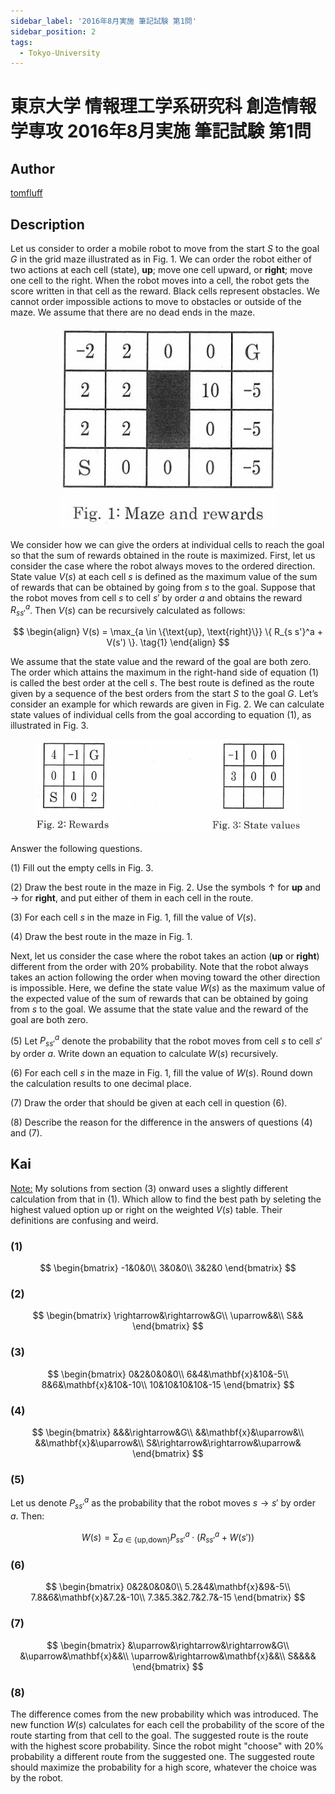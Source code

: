 ```yaml
---
sidebar_label: '2016年8月実施 筆記試験 第1問'
sidebar_position: 2
tags:
  - Tokyo-University
---
```

# 東京大学 情報理工学系研究科 創造情報学専攻 2016年8月実施 筆記試験 第1問

## **Author**
[tomfluff](https://github.com/tomfluff)

## **Description**
Let us consider to order a mobile robot to move from the start $S$ to the goal $G$ in the grid maze illustrated as in Fig. 1.
We can order the robot either of two actions at each cell (state), **up**; move one cell upward, or **right**; move one cell to the right.
When the robot moves into a cell, the robot gets the score written in that cell as the reward.
Black cells represent obstacles.
We cannot order impossible actions to move to obstacles or outside of the maze.
We assume that there are no dead ends in the maze.

<figure style="text-align:center;">
  <img src="https://raw.githubusercontent.com/Myyura/the_kai_project_assets/main/kakomonn/tokyo_university/IST/ci_201608_1_p1.png" width="350" alt=""/>
</figure>

We consider how we can give the orders at individual cells to reach the goal so that the sum of rewards obtained in the route is maximized.
First, let us consider the case where the robot always moves to the ordered direction.
State value $V(s)$ at each cell $s$ is defined as the maximum value of the sum of rewards that can be obtained by going from $s$ to the goal.
Suppose that the robot moves from cell $s$ to cell $s'$ by order $a$ and obtains the reward $R_{ss'}^a$.
Then $V(s)$ can be recursively calculated as follows:

$$
\begin{align}
    V(s) = \max_{a \in \{\text{up}, \text{right}\}} \{ R_{s s'}^a + V(s') \}. \tag{1}
\end{align}
$$

We assume that the state value and the reward of the goal are both zero.
The order which attains the maximum in the right-hand side of equation (1) is called the best order at the cell $s$.
The best route is defined as the route given by a sequence of the best orders from the start $S$ to the goal $G$.
Let’s consider an example for which rewards are given in Fig. 2. We can calculate state values of individual cells from the goal according to equation (1), as illustrated in Fig. 3.

<figure style="text-align:center;">
  <img src="https://raw.githubusercontent.com/Myyura/the_kai_project_assets/main/kakomonn/tokyo_university/IST/ci_201608_1_p2.png" width="600" alt=""/>
</figure>

Answer the following questions.

(1) Fill out the empty cells in Fig. 3.

(2) Draw the best route in the maze in Fig. 2. Use the symbols $\uparrow$ for **up** and $\rightarrow$ for **right**, and put either of them in each cell in the route.

(3) For each cell $s$ in the maze in Fig. 1, fill the value of $V(s)$.

(4) Draw the best route in the maze in Fig. 1.

Next, let us consider the case where the robot takes an action (**up** or **right**) different from the order with 20% probability.
Note that the robot always takes an action following the order when moving toward the other direction is impossible.
Here, we define the state value $W(s)$ as the maximum value of the expected value of the sum of rewards that can be obtained by going from $s$ to the goal.
We assume that the state value and the reward of the goal are both zero.

(5) Let $P_{ss'}^a$ denote the probability that the robot moves from cell $s$ to cell $s'$ by order $a$. Write down an equation to calculate $W(s)$ recursively.

(6) For each cell $s$ in the maze in Fig. 1, fill the value of $W(s)$. Round down the calculation results to one decimal place.

(7) Draw the order that should be given at each cell in question (6).

(8) Describe the reason for the difference in the answers of questions (4) and (7).

## **Kai**
<u>Note:</u> My solutions from section (3) onward uses a slightly different calculation from that in (1). Which allow to find the best path by seleting the highest valued option up or right on the weighted $V(s)$ table. Their definitions are confusing and weird.

### (1)

$$
\begin{bmatrix}
-1&0&0\\
3&0&0\\
3&2&0
\end{bmatrix}
$$

### (2)

$$
\begin{bmatrix}
\rightarrow&\rightarrow&G\\
\uparrow&&\\
S&&
\end{bmatrix}
$$

### (3)

$$
\begin{bmatrix}
0&2&0&0&0\\
6&4&\mathbf{x}&10&-5\\
8&6&\mathbf{x}&10&-10\\
10&10&10&10&-15
\end{bmatrix}
$$

### (4)

$$
\begin{bmatrix}
&&&\rightarrow&G\\
&&\mathbf{x}&\uparrow&\\
&&\mathbf{x}&\uparrow&\\
S&\rightarrow&\rightarrow&\uparrow&
\end{bmatrix}
$$

### (5)
Let us denote $P_{ss'}^a$ as the probability that the robot moves $s\rightarrow s'$ by order $a$. Then:

$$
W(s)=\sum_{a\in \{\text{up,down}\}}{P_{ss'}^a\cdot (R_{ss'}^a+W(s'))}
$$

### (6)

$$
\begin{bmatrix}
0&2&0&0&0\\
5.2&4&\mathbf{x}&9&-5\\
7.8&6&\mathbf{x}&7.2&-10\\
7.3&5.3&2.7&2.7&-15
\end{bmatrix}
$$

### (7)

$$
\begin{bmatrix}
&\uparrow&\rightarrow&\rightarrow&G\\
&\uparrow&\mathbf{x}&&\\
\uparrow&\rightarrow&\mathbf{x}&&\\
S&&&&
\end{bmatrix}
$$

### (8)
The difference comes from the new probability which was introduced.
The new function $W(s)$ calculates for each cell the probability of the score of the route starting from that cell to the goal.
The suggested route is the route with the highest score probability. Since the robot might "choose" with 20% probability a different route from the suggested one.
The suggested route should maximize the probability for a high score, whatever the choice was by the robot.